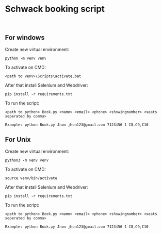 # Schwack booking script
&nbsp;
##  For windows
Create new virtual environment:
```
python -m venv venv
```
To activate on CMD:
```
<path to venv>\Scripts\activate.bat
```

After that install Selenium and Webdriver:
```
pip install -r requirements.txt
```
To run the script:
```
<path to python> Book.py <name> <email> <phone> <showingnumber> <seats seperated by comma>

Example: python Book.py Jhon jhon123@gmail.com 7123456 1 C8,C9,C10
```
## For Unix
Create new virtual environment:
```
python3 -m venv venv
```
To activate on CMD:
```
source venv/bin/activate
```
After that install Selenium and Webdriver:
```
pip install -r requirements.txt
```
To run the script:
```
<path to python> Book.py <name> <email> <phone> <showingnumber> <seats seperated by comma>

Example: python Book.py Jhon jhon123@gmail.com 7123456 1 C8,C9,C10